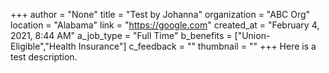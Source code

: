 +++
author = "None"
title = "Test by Johanna"
organization = "ABC Org"
location = "Alabama"
link = "https://google.com"
created_at = "February 4, 2021, 8:44 AM"
a_job_type = "Full Time"
b_benefits = ["Union-Eligible","Health Insurance"]
c_feedback = ""
thumbnail = ""
+++
Here is a test description.